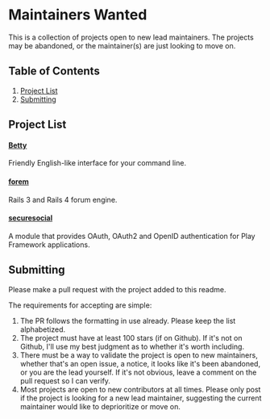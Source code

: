 # Maintainers Wanted

This is a collection of projects open to new lead maintainers. The projects may be abandoned, or the maintainer(s) are just looking to move on.

## Table of Contents
1. [Project List](#project-list)
2. [Submitting](#submitting)

## Project List

#### [Betty](https://github.com/pickhardt/betty)
Friendly English-like interface for your command line.

#### [forem](https://github.com/rubysherpas/forem)
Rails 3 and Rails 4 forum engine.

#### [securesocial](https://github.com/jaliss/securesocial)
A module that provides OAuth, OAuth2 and OpenID authentication for Play Framework applications.

## Submitting

Please make a pull request with the project added to this readme.

The requirements for accepting are simple:
1. The PR follows the formatting in use already. Please keep the list alphabetized.
2. The project must have at least 100 stars (if on Github). If it's not on Github, I'll use my best judgment as to whether it's worth including.
3. There must be a way to validate the project is open to new maintainers, whether that's an open issue, a notice, it looks like it's been abandoned, or you are the lead yourself. If it's not obvious, leave a comment on the pull request so I can verify.
4. Most projects are open to new contributors at all times. Please only post if the project is looking for a new lead maintainer, suggesting the current maintainer would like to deprioritize or move on.
